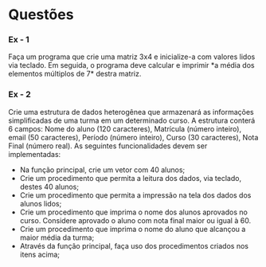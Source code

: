 # Questões

### Ex - 1
<p>Faça um programa que crie uma matriz 3x4 e inicialize-a com valores lidos via teclado. Em seguida, o programa deve calcular e imprimir *a média dos elementos múltiplos de 7* destra matriz.</p>

### Ex - 2
<p>Crie uma estrutura de dados heterogênea que armazenará as informações simplificadas de uma turma em um determinado curso. A estrutura conterá 6 campos: Nome do aluno (120 caracteres), Matrícula (número inteiro), email (50 caracteres), Período (número inteiro), Curso (30 caracteres), Nota Final (número real). As seguintes funcionalidades devem ser implementadas:</p>

- Na função principal, crie um vetor com 40 alunos;
- Crie um procedimento que permita a leitura dos dados, via teclado, destes 40 alunos;
- Crie um procedimento que permita a impressão na tela dos dados dos alunos lidos;
- Crie um procedimento que imprima o nome dos alunos aprovados no curso. Considere aprovado o aluno com nota final maior ou igual à 60.
- Crie um procedimento que imprima o nome do aluno que alcançou a maior média da turma;
- Através da função principal, faça uso dos procedimentos criados nos itens acima; 